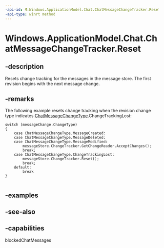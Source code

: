 ```yaml
---
-api-id: M:Windows.ApplicationModel.Chat.ChatMessageChangeTracker.Reset
-api-type: winrt method
---
```


<!-- Method syntax
public void Reset()
-->

# Windows.ApplicationModel.Chat.ChatMessageChangeTracker.Reset

## -description
Resets change tracking for the messages in the message store. The first revision begins with the next message change.

## -remarks
The following example resets change tracking when the revision change type indicates [ChatMessageChangeType](chatmessagechangetype.md).ChangeTrackingLost:

```
switch (messageChange.ChangeType)
{
    case ChatMessageChangeType.MessageCreated:
    case ChatMessageChangeType.MessageDeleted:
    case ChatMessageChangeType.MessageModified:
        messageStore.ChangeTracker.GetChangeReader.AcceptChanges();
        break;
    case ChatMessageChangeType.ChangeTrackingLost:
        messageStore.ChangeTracker.Reset();
        break;
    default:
        break
}


```



## -examples

## -see-also


## -capabilities
blockedChatMessages